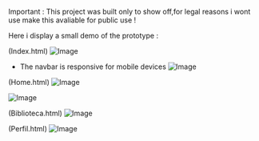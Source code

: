 Important : This project was built only to show off,for legal reasons i wont use make this avaliable for public use  !

Here i display a small demo of the prototype :

  (Index.html)
  ![Image](https://github.com/user-attachments/assets/7a97d01b-a2da-4622-a4ae-9c660d43903e)

   - The navbar is responsive for mobile devices
   ![Image](https://github.com/user-attachments/assets/1c7517d4-66db-4454-a809-a6d8467df26a)
  
  (Home.html)
  ![Image](https://github.com/user-attachments/assets/3f47e153-65f6-48dd-a82c-92e780339785)
    
  ![Image](https://github.com/user-attachments/assets/d3cc4b46-719b-44a5-82e4-7a089ebcbc5e)

  
  (Biblioteca.html)
  ![Image](https://github.com/user-attachments/assets/17ddc56e-61a3-4029-9deb-3efa75f03d2f)

  (Perfil.html)
  ![Image](https://github.com/user-attachments/assets/78a67b37-41d5-4385-8df1-80311ec501a2)
  
